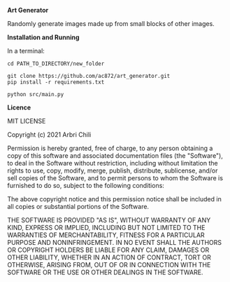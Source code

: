 **Art Generator**

Randomly generate images made up from small blocks of other images.


**Installation and Running**

In a terminal:

```
cd PATH_TO_DIRECTORY/new_folder

git clone https://github.com/ac872/art_generator.git
pip install -r requirements.txt

python src/main.py
```

**Licence**

MIT LICENSE

Copyright (c) 2021 Arbri Chili

Permission is hereby granted, free of charge, to any person obtaining a copy
of this software and associated documentation files (the "Software"), to deal
in the Software without restriction, including without limitation the rights
to use, copy, modify, merge, publish, distribute, sublicense, and/or sell
copies of the Software, and to permit persons to whom the Software is
furnished to do so, subject to the following conditions:

The above copyright notice and this permission notice shall be included in all
copies or substantial portions of the Software.

THE SOFTWARE IS PROVIDED "AS IS", WITHOUT WARRANTY OF ANY KIND, EXPRESS OR
IMPLIED, INCLUDING BUT NOT LIMITED TO THE WARRANTIES OF MERCHANTABILITY,
FITNESS FOR A PARTICULAR PURPOSE AND NONINFRINGEMENT. IN NO EVENT SHALL THE
AUTHORS OR COPYRIGHT HOLDERS BE LIABLE FOR ANY CLAIM, DAMAGES OR OTHER
LIABILITY, WHETHER IN AN ACTION OF CONTRACT, TORT OR OTHERWISE, ARISING FROM,
OUT OF OR IN CONNECTION WITH THE SOFTWARE OR THE USE OR OTHER DEALINGS IN THE
SOFTWARE.
